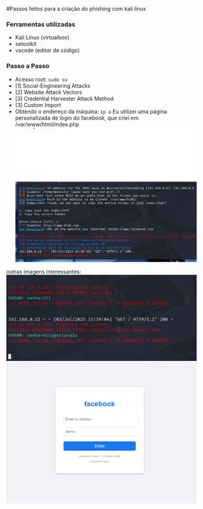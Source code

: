 #Passos feitos para a criação do phishing com kali linux

### Ferramentas utilizadas

- Kali Linux (virtualbox)
- setoolkit
- vscode (editor de código)

### Passo a Passo

- Acesso root: ``` sudo su ```
- [1] Social-Engineering Attacks
- [2] Website Attack Vectors
- [3] Credential Harvester Attack Method
- [3] Custom Import
- Obtendo o endereço da máquina: ``` ip a ```
  Eu utilizei uma página personalizada de login do facebook, que criei em /var/www/html/index.php
  <img src="criando_pagina.png">

outras imagens interessantes:
  <img src="output_informacoes.png">
  <img src="pagina_final.png">



